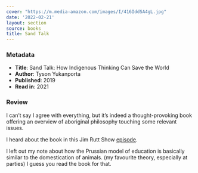 ```yaml
---
cover: "https://m.media-amazon.com/images/I/416IddSA4gL.jpg"
date: '2022-02-21'
layout: section
source: books
title: Sand Talk
---
```


### Metadata
- **Title**: Sand Talk: How Indigenous Thinking Can Save the World
- **Author**: Tyson Yukanporta
- **Published**: 2019
- **Read in**: 2021

### Review
I can’t say I agree with everything, but it’s indeed a thought-provoking book offering an overview of aboriginal philosophy touching some relevant issues.


I heard about the book in this Jim Rutt Show [episode](https://www.jimruttshow.com/tyson-yunkaporta-1/).

I left out my note about how the Prussian model of education is basically similar to the domestication of animals. (my favourite theory, especially at parties) I guess you read the book for that.